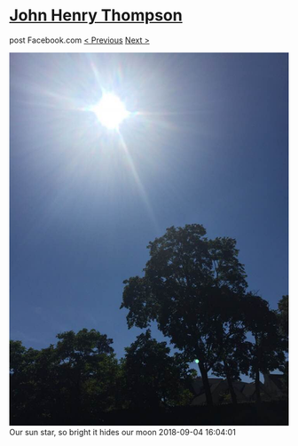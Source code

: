 # [John Henry Thompson](../README.md)
post Facebook.com
[< Previous](2018-09-04-1.md) [Next >](2018-09-03-1.md)

[![](../media/2018-09-04/Timeline-Photos-Our-sun-star-so-bright-it-hides-our-moon.jpg)](../README.md)
Our sun star, so bright it hides our moon
2018-09-04 16:04:01